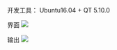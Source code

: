 开发工具： Ubuntu16.04 + QT 5.10.0

界面
![](http://oltrwgcnv.bkt.clouddn.com/2.png)


输出
![](http://oltrwgcnv.bkt.clouddn.com/23.png)